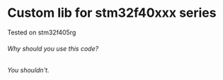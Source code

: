 # Custom lib for stm32f40xxx series

Tested on stm32f405rg

###### Why should you use this code?

###### You shouldn't.
